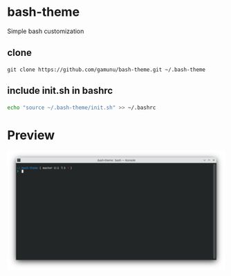 # bash-theme
Simple bash customization

## clone

```
git clone https://github.com/gamunu/bash-theme.git ~/.bash-theme
```

## include init.sh in bashrc

```bash
echo "source ~/.bash-theme/init.sh" >> ~/.bashrc
```

# Preview
![Bash Theme](bash-theme.png)

